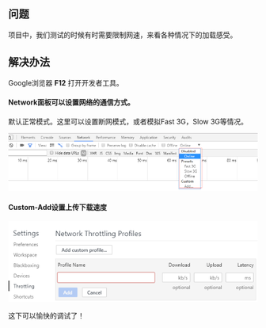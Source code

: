 
## 问题
项目中，我们测试的时候有时需要限制网速，来看各种情况下的加载感受。

## 解决办法

Google浏览器 **F12** 打开开发者工具。

####  Network面板可以设置网络的通信方式。
默认正常模式。这里可以设置断网模式，或者模拟Fast 3G，Slow 3G等情况。

![](/Image/H5/H5-google-network.png)


#### Custom-Add设置上传下载速度
![](/Image/H5/H5-google-network-custom.png)


这下可以愉快的调试了！

